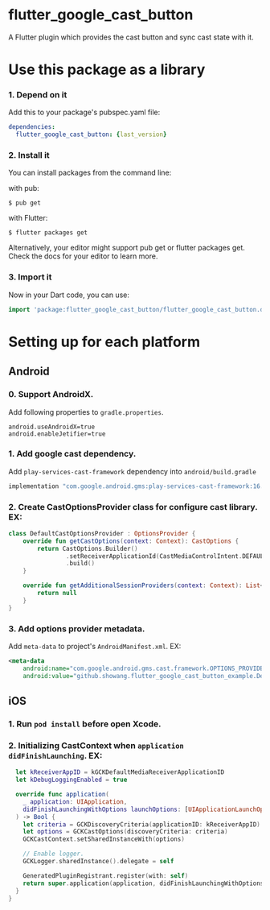 # flutter_google_cast_button

A Flutter plugin which provides the cast button and sync cast state with it.

# Use this package as a library
### 1. Depend on it
Add this to your package's pubspec.yaml file:

```yaml
dependencies:
  flutter_google_cast_button: {last_version}
```

### 2. Install it
You can install packages from the command line:

with pub:

```console
$ pub get
```
with Flutter:

```console
$ flutter packages get
```
Alternatively, your editor might support pub get or flutter packages get. Check the docs for your editor to learn more.

### 3. Import it
Now in your Dart code, you can use:

```dart
import 'package:flutter_google_cast_button/flutter_google_cast_button.dart';
```

# Setting up for each platform

## Android

### 0. Support AndroidX.
Add following properties to `gradle.properties`. 
``` properties
android.useAndroidX=true
android.enableJetifier=true
```
### 1. Add google cast dependency.
Add `play-services-cast-framework` dependency into `android/build.gradle`
``` groovy
implementation "com.google.android.gms:play-services-cast-framework:16.2.0"
``` 

### 2. Create CastOptionsProvider class for configure cast library. EX:
``` kotlin
class DefaultCastOptionsProvider : OptionsProvider {
    override fun getCastOptions(context: Context): CastOptions {
        return CastOptions.Builder()
                .setReceiverApplicationId(CastMediaControlIntent.DEFAULT_MEDIA_RECEIVER_APPLICATION_ID)
                .build()
    }

    override fun getAdditionalSessionProviders(context: Context): List<SessionProvider>? {
        return null
    }
}
```
### 3. Add options provider metadata.
Add `meta-data` to project's `AndroidManifest.xml`. EX:

``` xml
<meta-data
    android:name="com.google.android.gms.cast.framework.OPTIONS_PROVIDER_CLASS_NAME"
    android:value="github.showang.flutter_google_cast_button_example.DefaultCastOptionsProvider" />
``` 

## iOS

### 1. Run `pod install` before open Xcode.

### 2. Initializing CastContext when `application didFinishLaunching`. EX:
``` swift
  let kReceiverAppID = kGCKDefaultMediaReceiverApplicationID
  let kDebugLoggingEnabled = true

  override func application(
    _ application: UIApplication,
    didFinishLaunchingWithOptions launchOptions: [UIApplicationLaunchOptionsKey: Any]?
  ) -> Bool {
  	let criteria = GCKDiscoveryCriteria(applicationID: kReceiverAppID)
  	let options = GCKCastOptions(discoveryCriteria: criteria)
  	GCKCastContext.setSharedInstanceWith(options)

  	// Enable logger.
  	GCKLogger.sharedInstance().delegate = self

    GeneratedPluginRegistrant.register(with: self)
    return super.application(application, didFinishLaunchingWithOptions: launchOptions)
  }
}
```
